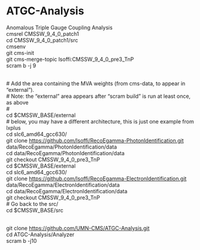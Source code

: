 # ATGC-Analysis
Anomalous Triple Gauge Coupling Analysis
<br> cmsrel CMSSW_9_4_0_patch1 
<br> cd CMSSW_9_4_0_patch1/src 
<br> cmsenv 
<br> git cms-init
<br> git cms-merge-topic lsoffi:CMSSW_9_4_0_pre3_TnP
<br> scram b -j 9


<br># Add the area containing the MVA weights (from cms-data, to appear in “external”).
<br> # Note: the “external” area appears after “scram build” is run at least once, as above
<br> #
<br> cd $CMSSW_BASE/external
<br> # below, you may have a different architecture, this is just one example from lxplus
<br> cd slc6_amd64_gcc630/
<br> git clone https://github.com/lsoffi/RecoEgamma-PhotonIdentification.git data/RecoEgamma/PhotonIdentification/data
<br> cd data/RecoEgamma/PhotonIdentification/data
<br> git checkout CMSSW_9_4_0_pre3_TnP
<br> cd $CMSSW_BASE/external
<br> cd slc6_amd64_gcc630/
<br> git clone https://github.com/lsoffi/RecoEgamma-ElectronIdentification.git data/RecoEgamma/ElectronIdentification/data
<br> cd data/RecoEgamma/ElectronIdentification/data
<br> git checkout CMSSW_9_4_0_pre3_TnP
<br> # Go back to the src/
<br> cd $CMSSW_BASE/src

<br> git clone https://github.com/UMN-CMS/ATGC-Analysis.git 
<br> cd ATGC-Analysis/Analyzer 
<br> scram b -j10 
